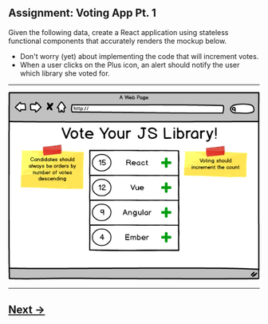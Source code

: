 ## Assignment: Voting App Pt. 1

Given the following data, create a React application using stateless functional components that accurately renders the mockup below.

- Don't worry (yet) about implementing the code that will increment votes.
- When a user clicks on the Plus icon, an alert should notify the user which library she voted for.
---
![voting-wireframe](../00.Media/images/voting.png)

---

## [Next ->](../01.Lessons/09.PropEvents.md)